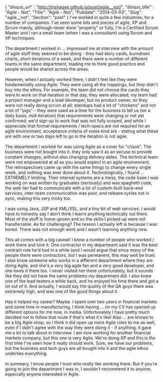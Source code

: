 {
 "disqus_url" : "http://trishagee.github.io/post/agile__not/",
 "disqus_title" : "Agile - Not",
 "Title": "Agile - Not",
 "Pubdate": "2014-03-03",
 "Slug": "agile__not",
 "Section": "post"
}
I've worked in quite a few industries, for a number of companies.  I've seen some bits and pieces of agile, XP and Scrum mainly, although never done "properly" or fully, I'm a Certified Scrum Master and I ran a small team (when I was a consultant) using Scrum and XP techniques.<br /><br />The department I worked in ... impressed me at interview with the amount of agile stuff they seemed to be doing - they had story cards, burndown charts, short iterations of a week, and there were a number of different teams in the same department, leading me to think good practice and people would be shared across the areas.<br /><br />However, when I actually worked there, I didn't feel like they were fundamentally using Agile.  They were using all the trappings, but they didn't buy into the ethos.  For example, the team did not choose the cards they were to work on that iteration or that day, they were allocated; my team had a project manager and a lead developer, but no product owner, so they were not really doing scrum at all; standups had a lot of "chickens" and not a lot of "pigs" - they were used as a time for the business to tell us (on a daily basis, mid-iteration) that requirements were changing or not yet confirmed; we'd sign up to work that was not fully scoped, and while I appreciate that formal requirements / tech-specs are not required for an agile environment, acceptance criteria of some kind are - stating what these are with one or two days left to go in the iteration is not agile.<br /><br />The department I worked for was using Agile as a cover for "chaos".  The business were not bought into it, they only saw it as an excuse to provide constant changes, without also changing delivery dates.  The technical team were not empowered at all as you would expect in an agile environment.  The retrospectives came up with the same things to change every single week, and nothing was ever done about it.  Technologically, I found ... EXTREMELY limiting.  Their internal systems are a mess, the code base I was working on was written by graduates (seriously) and was spaghetti code, the web tier had to communicate with a lot of custom-built back-end services, inter-team communication was poor, and release cycles not in sync, making this very tricky too.<br /><br />I was using Java, JSP and XML/XSL, and a tiny bit of web services.  I would have to honestly say I don't think I learnt anything technically out there.  Most of the stuff is home-grown and so the skills I picked up were not transferrable.  As for challenging?  The reason I actually left is because I was bored.  There was not enough work and I wasn't learning anything new.<br /><br />This all comes with a big caveat!  I know a number of people who worked / work there and love it.  One contractor in my department said it was the best contract role he'd had in a while (and I would argue that since many of the people there were contractors, but I was permanent, this may well be true).  I also know someone who works in a different department where they are doing Agile, and she's a very big agile fan and a very good developer, and she loves it there too.  I never visited her there unfortunately, but it sounds like they did not have the same problems my department did.  I also knew one of the lead testers a while back, and he enjoyed his time there and got a lot out of it.  And actually, I would say the quality of the QA guys there was extremely high, and was one of the good things about it.<br /><br />Has it helped my career?  Maybe.  I spent over two years in financial markets and some time in manufacturing, I think having ... on my CV has opened up different options for me now, in media.  Unfortunately I have pretty much decided not to follow that route if that's what it's like!  Also ... are known to be a big Agile shop, so I think it did open up more Agile roles to me as well, even if I didn't agree with the way they were doing it - if anything, it gave me a lot to talk about in interview.  I am now working for another financial markets company, but this one is very Agile.  We're doing XP and this is the first time I've seen how it really should work.  Sure, we have our problems, but the business and tech guys are all bought into it and the agile ethos underlies everything.<br /><br />In summary, I know people I trust who really like working there.  But if you're going to join the department I was in, I wouldn't recommend it to anyone, especially anyone interested in Agile.
